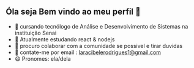 ## Óla seja Bem vindo ao meu perfil 👋

- 👜 cursando tecnólogo de Análise e Desenvolvimento de Sistemas na instituição Senai 
- 🌱 Atualmente estudando react & nodejs 
- 👯 procuro colaborar com a comunidade se possivel e tirar duvidas 
- 💬 contate-me por email : laracibelerodrigues1@gmail.com
- 😄 Pronomes: ela/dela


